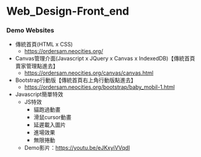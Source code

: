 # Web_Design-Front_end
### Demo Websites
* 傳統首頁(HTML x CSS)
  * https://ordersam.neocities.org/
* Canvas管理介面(Javascript x JQuery x Canvas x IndexedDB)【傳統首頁賣家管理點進去】
  * https://ordersam.neocities.org/canvas/canvas.html
* Bootstrap行動版【傳統首頁右上角行動版點進去】
  * https://ordersam.neocities.org/bootstrap/baby_mobil-1.html
* Javascript簡單特效
  * JS特效
    * 貓跑過動畫
    * 滑鼠cursor動畫
    * 延遲載入圖片
    * 進場效果
    * 無限捲動
  * Demo影片：https://youtu.be/eJKxyiVVqdI

